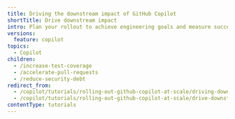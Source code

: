 ```yaml
---
title: Driving the downstream impact of GitHub Copilot
shortTitle: Drive downstream impact
intro: Plan your rollout to achieve engineering goals and measure success.
versions:
  feature: copilot
topics:
  - Copilot
children:
  - /increase-test-coverage
  - /accelerate-pull-requests
  - /reduce-security-debt
redirect_from:
  - /copilot/tutorials/rolling-out-github-copilot-at-scale/driving-downstream-impact
  - /copilot/tutorials/rolling-out-github-copilot-at-scale/drive-downstream-impact
contentType: tutorials
---
```


